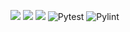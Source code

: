 <img src="https://img.shields.io/badge/Python-3776AB?style=for-the-badge&logo=python&logoColor=white"/>    <img src="https://img.shields.io/badge/License-MIT-yellow.svg"/>     <img src="https://img.shields.io/badge/Linux-FCC624?style=for-the-badge&logo=linux&logoColor=black"/>
![Pytest](https://github.com/SE-Fall-24-4GPA/HW2/actions/workflows/pytest.yml/badge.svg)  ![Pylint](https://github.com/SE-Fall-24-4GPA/HW2/actions/workflows/pylint.yml/badge.svg)
